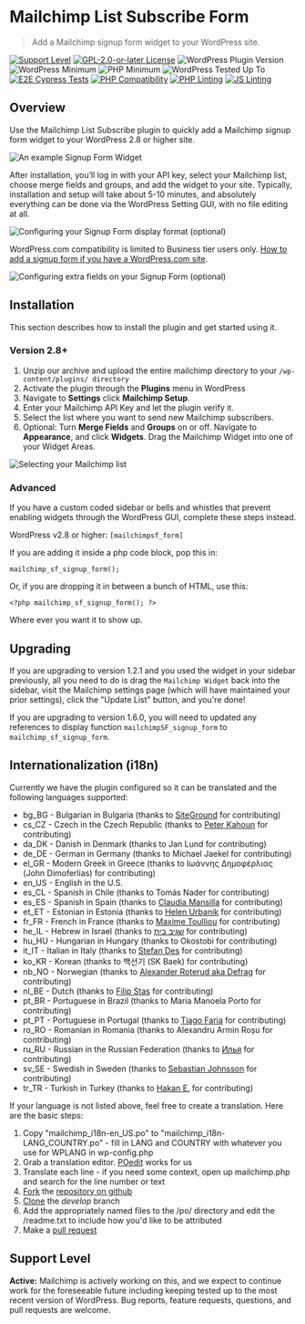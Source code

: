 # Mailchimp List Subscribe Form

> Add a Mailchimp signup form widget to your WordPress site.

[![Support Level](https://img.shields.io/badge/support-active-green.svg?label=Support)](#support-level) [![GPL-2.0-or-later License](https://img.shields.io/github/license/mailchimp/wordpress?label=License)](https://github.com/mailchimp/wordpress/blob/develop/LICENSE.md) ![WordPress Plugin Version](https://img.shields.io/wordpress/plugin/v/mailchimp?label=Version) ![WordPress Minimum](https://img.shields.io/wordpress/plugin/wp-version/mailchimp?label=WordPress%20minimum) ![PHP Minimum](https://img.shields.io/wordpress/plugin/required-php/mailchimp?label=PHP%20minimum) ![WordPress Tested Up To](https://img.shields.io/wordpress/plugin/tested/mailchimp?label=WordPress) [![E2E Cypress Tests](https://github.com/mailchimp/wordpress/actions/workflows/e2e.yml/badge.svg)](https://github.com/mailchimp/wordpress/actions/workflows/e2e.yml) [![PHP Compatibility](https://github.com/mailchimp/wordpress/actions/workflows/php-compat.yml/badge.svg)](https://github.com/mailchimp/wordpress/actions/workflows/php-compat.yml) [![PHP Linting](https://github.com/mailchimp/wordpress/actions/workflows/phpcs.yml/badge.svg)](https://github.com/mailchimp/wordpress/actions/workflows/phpcs.yml) [![JS Linting](https://github.com/mailchimp/wordpress/actions/workflows/eslint.yml/badge.svg)](https://github.com/mailchimp/wordpress/actions/workflows/eslint.yml) 

## Overview

Use the Mailchimp List Subscribe plugin to quickly add a Mailchimp signup form widget to your WordPress 2.8 or higher site.

![An example Signup Form Widget](https://github.com/mailchimp/wordpress/blob/develop/.wordpress-org/screenshot-5.jpg?raw=true)

After installation, you’ll log in with your API key, select your Mailchimp list, choose merge fields and groups, and add the widget to your site.  Typically, installation and setup will take about 5-10 minutes, and absolutely everything can be done via the WordPress Setting GUI, with no file editing at all.

![Configuring your Signup Form display format (optional)](https://github.com/mailchimp/wordpress/blob/develop/.wordpress-org/screenshot-3.jpg?raw=true)

WordPress.com compatibility is limited to Business tier users only. [How to add a signup form if you have a WordPress.com site](https://mailchimp.com/help/ways-to-add-a-signup-form-in-wordpress/).

![Configuring extra fields on your Signup Form (optional)](https://github.com/mailchimp/wordpress/blob/develop/.wordpress-org/screenshot-4.jpg?raw=true)

## Installation

This section describes how to install the plugin and get started using it.

### Version 2.8+

1. Unzip our archive and upload the entire mailchimp directory to your `/wp-content/plugins/ directory`
2. Activate the plugin through the **Plugins** menu in WordPress
3. Navigate to **Settings** click **Mailchimp Setup**.
4. Enter your Mailchimp API Key and let the plugin verify it.
5. Select the list where you want to send new Mailchimp subscribers.
6. Optional: Turn **Merge Fields** and **Groups** on or off. Navigate to **Appearance**, and click **Widgets**. Drag the Mailchimp Widget into one of your Widget Areas.

![Selecting your Mailchimp list](https://github.com/mailchimp/wordpress/blob/develop/.wordpress-org/screenshot-2.jpg?raw=true)

### Advanced

If you have a custom coded sidebar or bells and whistles that prevent enabling widgets  through the WordPress GUI, complete these steps instead.

WordPress v2.8 or higher: 
` [mailchimpsf_form] `

If you are adding it inside a php code block, pop this in:

` mailchimp_sf_signup_form(); `

Or, if you are dropping it in between a bunch of HTML, use this:

`<?php mailchimp_sf_signup_form(); ?>`

Where ever you want it to show up.

## Upgrading

If you are upgrading to version 1.2.1 and you used the widget in your sidebar previously, all you need to do is drag the `Mailchimp Widget` back into the sidebar, visit the Mailchimp settings page (which will have maintained your prior settings), click the "Update List" button, and you're done!

If you are upgrading to version 1.6.0, you will need to updated any references to display function `mailchimpSF_signup_form` to `mailchimp_sf_signup_form`.

## Internationalization (i18n)

Currently we have the plugin configured so it can be translated and the following languages supported:

* bg_BG - Bulgarian in Bulgaria (thanks to [SiteGround](http://www.siteground.com/wordpress-hosting.htm) for contributing)
* cs_CZ - Czech in the Czech Republic (thanks to [Peter Kahoun](http://kahi.cz/) for contributing)
* da_DK - Danish in Denmark (thanks to Jan Lund for contributing)
* de_DE - German in Germany (thanks to Michael Jaekel for contributing)
* el_GR - Modern Greek in Greece (thanks to Ιωάννης Δημοφέρλιας (John Dimoferlias) for contributing)
* en_US - English in the U.S.
* es_CL - Spanish in Chile (thanks to Tomás Nader for contributing)
* es_ES - Spanish in Spain (thanks to [Claudia Mansilla](http://cricava.com/) for contributing)
* et_ET - Estonian in Estonia (thanks to [Helen Urbanik](http://www.motomaania.ee/) for contributing)
* fr_FR - French in France (thanks to [Maxime Toulliou](http://www.maximetoulliou.com/) for contributing)
* he_IL - Hebrew in Israel (thanks to [שגיב בית](http://www.sagive.co.il) for contributing)
* hu_HU - Hungarian in Hungary (thanks to Okostobi for contributing)
* it_IT - Italian in Italy (thanks to [Stefan Des](http://www.stefandes.com) for contributing)
* ko_KR - Korean (thanks to 백선기 (SK Baek)  for contributing)
* nb_NO - Norwegian (thanks to [Alexander Roterud aka Defrag](http://www.tigerpews.com) for contributing)
* nl_BE - Dutch (thanks to [Filip Stas](http://suddenelfilio.net/) for contributing)
* pt_BR - Portuguese in Brazil (thanks to Maria Manoela Porto for contributing)
* pt_PT - Portuguese in Portugal (thanks to [Tiago Faria](http://xroot.org) for contributing)
* ro_RO - Romanian in Romania (thanks to Alexandru Armin Roșu for contributing)
* ru_RU - Russian in the Russian Federation (thanks to [Илья](http://fatcow.com) for contributing)
* sv_SE - Swedish in Sweden (thanks to [Sebastian Johnsson](http://www.agiley.se/) for contributing)
* tr_TR - Turkish in Turkey (thanks to [Hakan E.](http://kazancexpert.com/) for contributing)

If your language is not listed above, feel free to create a translation. Here are the basic steps:

1. Copy "mailchimp_i18n-en_US.po" to "mailchimp_i18n-LANG_COUNTRY.po" - fill in LANG and COUNTRY with whatever you use for WPLANG in wp-config.php
2. Grab a translation editor. [POedit](http://www.poedit.net/) works for us
3. Translate each line - if you need some context, open up mailchimp.php and search for the line number or text
4. [Fork](http://help.github.com/fork-a-repo/) the [repository on github](https://github.com/mailchimp/wordpress)
5. [Clone](http://help.github.com/remotes/#clone) the _develop_ branch
6. Add the appropriately named files to the /po/ directory and edit the /readme.txt to include how you'd like to be attributed
7. Make a [pull request](http://help.github.com/send-pull-requests/)

## Support Level

**Active:** Mailchimp is actively working on this, and we expect to continue work for the foreseeable future including keeping tested up to the most recent version of WordPress.  Bug reports, feature requests, questions, and pull requests are welcome.
